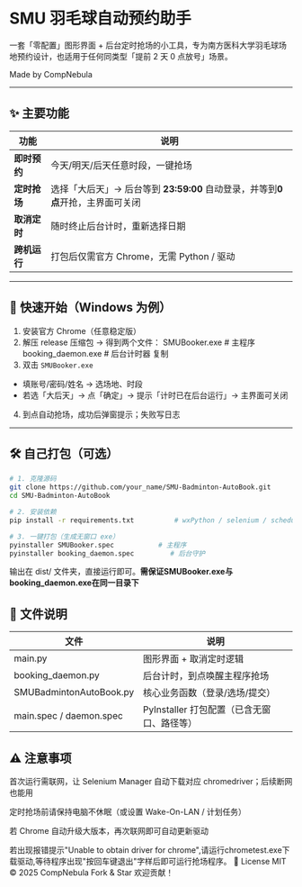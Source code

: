 # SMU 羽毛球自动预约助手

一套「零配置」图形界面 + 后台定时抢场的小工具，专为南方医科大学羽毛球场地预约设计，也适用于任何同类型「提前 2 天 0 点放号」场景。

Made by CompNebula

---

## ✨ 主要功能

| 功能 | 说明 |
| ---- | ---- |
| **即时预约** | 今天/明天/后天任意时段，一键抢场 |
| **定时抢场** | 选择「大后天」→ 后台等到 **23:59:00** 自动登录，并等到**0点**开抢，主界面可关闭 |
| **取消定时** | 随时终止后台计时，重新选择日期 |
| **跨机运行** | 打包后仅需官方 Chrome，无需 Python / 驱动 |

---

## 🚀 快速开始（Windows 为例）

1. 安装官方 Chrome（任意稳定版）  
2. 解压 release 压缩包 → 得到两个文件：
SMUBooker.exe          # 主程序
booking_daemon.exe     # 后台计时器
复制
3. 双击 `SMUBooker.exe`  
- 填账号/密码/姓名 → 选场地、时段  
- 若选「大后天」→ 点「确定」→ 提示「计时已在后台运行」→ 主界面可关闭  
4. 到点自动抢场，成功后弹窗提示；失败写日志

---

## 🛠️ 自己打包（可选）

```bash
# 1. 克隆源码
git clone https://github.com/your_name/SMU-Badminton-AutoBook.git
cd SMU-Badminton-AutoBook

# 2. 安装依赖
pip install -r requirements.txt          # wxPython / selenium / schedule / pyinstaller

# 3. 一键打包（生成无窗口 exe）
pyinstaller SMUBooker.spec           # 主程序
pyinstaller booking_daemon.spec         # 后台守护
```

输出在 dist/ 文件夹，直接运行即可。**需保证SMUBooker.exe与booking_daemon.exe在同一目录下**
## 📂 文件说明

| 文件 | 说明 |
| ---- | ---- |
| main.py | 	图形界面 + 取消定时逻辑| 
| booking_daemon.py | 	后台计时，到点唤醒主程序抢场| 
| SMUBadmintonAutoBook.py | 	核心业务函数（登录/选场/提交）| 
| main.spec / daemon.spec | 	PyInstaller 打包配置（已含无窗口、路径等）| 

## ⚠️ 注意事项

首次运行需联网，让 Selenium Manager 自动下载对应 chromedriver；后续断网也能用

定时抢场前请保持电脑不休眠（或设置 Wake-On-LAN / 计划任务）

若 Chrome 自动升级大版本，再次联网即可自动更新驱动

若出现报错提示"Unable to obtain driver for chrome",请运行chrometest.exe下载驱动,等待程序出现"按回车键退出"字样后即可运行抢场程序。
📄 License
MIT © 2025 CompNebula
Fork & Star 欢迎贡献！

